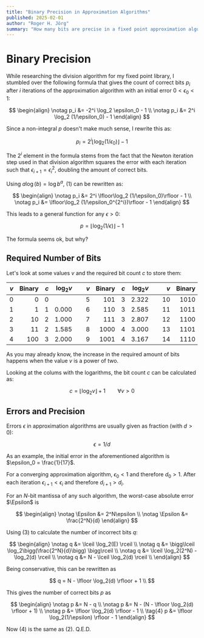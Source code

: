 ```yaml
---
title: "Binary Precision in Approximation Algorithms"
published: 2025-02-01
author: "Roger H. Jörg"
summary: "How many bits are precise in a fixed point approximation algorithm."
---
```

# Binary Precision

While researching the division algorithm for my fixed point library,
I stumbled over the following formula that gives the count of correct bits $p_i$
after $i$ iterations of the approximation algorithm with an initial
error $0 \lt \epsilon_0 \lt 1$:

$$
\begin{align}
\notag p_i &= -2^i \log_2 \epsilon_0 - 1 \\
\notag p_i &= 2^i \log_2 (1/\epsilon_0) - 1
\end{align}
$$

Since a non-integral $p$ doesn't make much sense, I rewrite this as:

$$
\tag{1} p_i = 2^i \lfloor\log_2 (1/\epsilon_0)\rfloor - 1
$$

The $2^i$ element in the formula stems from the fact that the Newton iteration step
used in that division algorithm squares the error with each iteration
such that $\epsilon_{i+1} = \epsilon_i^2$, doubling the amount of correct bits.

Using $a \log(b) = \log b^a$, (1) can be rewritten as:

$$
\begin{align}
\notag p_i &= 2^i \lfloor\log_2 (1/\epsilon_0)\rfloor - 1 \\
\notag p_i &= \lfloor\log_2 (1/\epsilon_0^{2^i})\rfloor - 1
\end{align}
$$

This leads to a general function for any $\epsilon \gt 0$:

$$
\tag{2} p = \lfloor\log_2 (1/\epsilon)\rfloor - 1
$$

The formula seems ok, but why?

## Required Number of Bits

Let's look at some values $v$ and the required bit count $c$ to store them:

| $v$ | Binary | $c$ | $\log_2 v$ | &nbsp; | $v$ | Binary | $c$ | $\log_2 v$ | &nbsp; | $v$ | Binary | $c$ | $\log_2 v$ | &nbsp; | $v$ | Binary | $c$ | $\log_2 v$ |
| ---: | ---: | ---: | ---: | --- | ---: |  ---: | ---: | ---: | --- | ---: | ---: | ---: |  ---: | --- | ---: | ---: | ---: |  ---: |
| 0 | 0 | 0 | &nbsp; | &nbsp; | 5 | 101 | 3 | 2.322 | &nbsp; | 10 | 1010 | 4 | 3.322 | &nbsp; | 15 | 1111 | 4 | 3.907 |
| 1 | 1 | 1 | 0.000 | &nbsp; | 6 | 110 | 3 | 2.585 | &nbsp; | 11 | 1011 | 4 | 3.459 | &nbsp; | 16 | 10000 | 5 | 4.000 |
| 2 | 10 | 2 | 1.000 | &nbsp; | 7 | 111 | 3 | 2.807 | &nbsp; | 12 | 1100 | 4 | 3.585 | &nbsp; | 17 | 10001 | 5 | 4.087 |
| 3 | 11 | 2 | 1.585 | &nbsp; | 8 | 1000 | 4 | 3.000 | &nbsp; | 13 | 1101 | 4 | 3.700 | &nbsp; | 18 | 10010 | 5 | 4.167 | 
| 4 | 100 | 3 | 2.000 | &nbsp; | 9 | 1001 | 4 | 3.167 | &nbsp; | 14 | 1110 | 4 | 3.807 | &nbsp; | 19 | 10011 | 5 | 4.248 |

As you may already know, the increase in the required amount of bits happens when the value
$v$ is a power of two.

Looking at the colums with the logarithms, the bit count $c$ can be calculated as:

$$
\tag{3} c = \lfloor\log_2 v\rfloor + 1 \qquad\forall v \gt 0
$$

## Errors and Precision

Errors $\epsilon$ in approximation algorithms are usually given as fraction
(with $d \gt 0$):

$$
\epsilon = 1 / d
$$

As an example, the initial error in the aforementioned algorithm is
$\epsilon_0 = \frac{1}{17}$.

For a converging approximation algorithm, $\epsilon_0 \lt 1$ and therefore $d_0 \gt 1$.
After each iteration $\epsilon_{i+1} \lt \epsilon_i$ and therefore $d_{i+1} \gt d_i$.

For an $N$-bit mantissa of any such algorithm, the worst-case absolute error $\Epsilon$ is

$$
\begin{align}
\notag \Epsilon &= 2^N\epsilon \\
\notag \Epsilon &= \frac{2^N}{d}
\end{align}
$$

Using (3) to calculate the number of incorrect bits $q$:

$$
\begin{align}
\notag q &= \lceil \log_2(E) \rceil \\
\notag q &= \bigg\lceil \log_2\bigg(\frac{2^N}{d}\bigg) \bigg\rceil \\
\notag q &= \lceil \log_2(2^N) - \log_2(d) \rceil \\
\notag q &= N - \lceil \log_2(d) \rceil \\
\end{align}
$$

Being conservative, this can be rewritten as

$$
q = N - \lfloor \log_2(d) \rfloor + 1 \\
$$

This gives the number of correct bits $p$ as

$$
\begin{align}
\notag p &= N - q \\
\notag p &= N - (N - \lfloor \log_2(d) \rfloor + 1) \\
\notag p &= \lfloor \log_2(d) \rfloor - 1 \\
\tag{4} p &= \lfloor \log_2(1/\epsilon) \rfloor - 1
\end{align}
$$

Now (4) is the same as (2). Q.E.D.
